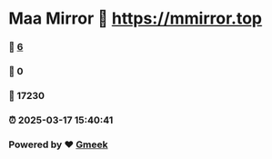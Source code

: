# Maa Mirror :link: https://mmirror.top 
### :page_facing_up: [6](https://mmirror.top/tag.html) 
### :speech_balloon: 0 
### :hibiscus: 17230 
### :alarm_clock: 2025-03-17 15:40:41 
### Powered by :heart: [Gmeek](https://github.com/Meekdai/Gmeek)
